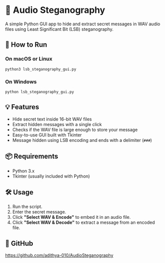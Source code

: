 # 🎵 Audio Steganography

A simple Python GUI app to hide and extract secret messages in WAV audio files using Least Significant Bit (LSB) steganography.

## 🚀 How to Run

### On macOS or Linux
```
python3 lsb_steganography_gui.py
```

### On Windows
```
python lsb_steganography_gui.py
```

## 💡 Features

- Hide secret text inside 16-bit WAV files
- Extract hidden messages with a single click
- Checks if the WAV file is large enough to store your message
- Easy-to-use GUI built with Tkinter
- Message hidden using LSB encoding and ends with a delimiter (`###`)

## 📦 Requirements

- Python 3.x
- Tkinter (usually included with Python)

## 🛠 Usage

1. Run the script.
2. Enter the secret message.
3. Click **"Select WAV & Encode"** to embed it in an audio file.
4. Click **"Select WAV & Decode"** to extract a message from an encoded file.

## 🔗 GitHub

https://github.com/adithya-010/AudioSteganography
